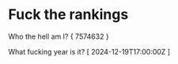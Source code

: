 # Fuck the rankings

Who the hell am I?
{ 7574632 }

What fucking year is it?
[ 2024-12-19T17:00:00Z ]
